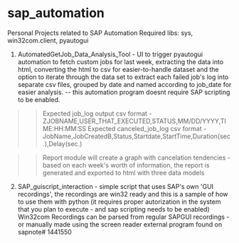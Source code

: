 # sap_automation
Personal Projects related to SAP Automation
Required libs: sys, win32com.client, pyautogui

1) AutomatedGetJob_Data_Analysis_Tool - UI to trigger pyautogui automation to fetch custom jobs for last week, extracting the data into html, converting the html to csv for easier-to-handle dataset and the option to iterate through the data set to extract each failed job's log into separate csv files, grouped by date and named according to job_date for easier analysis.  -- this automation program doesnt require SAP scripting to be enabled.

  >>Expected job_log output csv format   - ZJOBNAME,USER_THAT_EXECUTED,STATUS,MM/DD/YYYY,TIME:HH:MM:SS
  >>Expected canceled_job_log csv format - JobName,JobCreatedB,Status,Startdate,StartTime,Duration(sec.),Delay(sec.)
  
  >>Report module will create a graph with cancelation tendencies - based on each week's worth of information, the report is generated and exported to html with three data models 

2) SAP_guiscript_interaction - simple script that uses SAP's own 'GUI recordings', the recordings are win32 ready and this is a sample of how to use them with python (it requires proper autorization in the system that you plan to execute - and sap scripting needs to be enabled)
Win32com Recordings can be parsed from regular SAPGUI recordings - or manually made using the screen reader external program found on sapnote# 1441550

